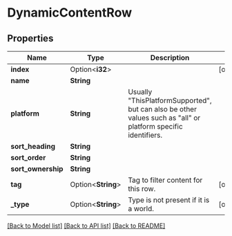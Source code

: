 # DynamicContentRow

## Properties

Name | Type | Description | Notes
------------ | ------------- | ------------- | -------------
**index** | Option<**i32**> |  | [optional]
**name** | **String** |  | 
**platform** | **String** | Usually \"ThisPlatformSupported\", but can also be other values such as \"all\" or platform specific identifiers. | 
**sort_heading** | **String** |  | 
**sort_order** | **String** |  | 
**sort_ownership** | **String** |  | 
**tag** | Option<**String**> | Tag to filter content for this row. | [optional]
**_type** | Option<**String**> | Type is not present if it is a world. | [optional]

[[Back to Model list]](../README.md#documentation-for-models) [[Back to API list]](../README.md#documentation-for-api-endpoints) [[Back to README]](../README.md)


